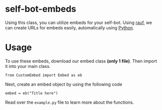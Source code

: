 # self-bot-embeds
Using this class, you can utilize embeds for your self-bot. Using [rauf](https://emnbed.rauf.wtf), we can create URLs for embeds easily, automatically using [Python](https://www.python.org/).
# Usage
To use these embeds, download our embed class **(only 1 file)**.  Then import it into your main class.
```
from CustomEmbed import Embed as eb
```
Next, create an embed object by using the following code
```
embed = eb("Title here")
```
Read over the `example.py` file to learn more about the functions.
